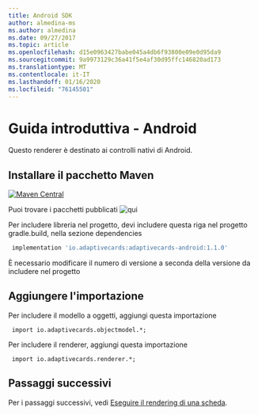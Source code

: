 ```yaml
---
title: Android SDK
author: almedina-ms
ms.author: almedina
ms.date: 09/27/2017
ms.topic: article
ms.openlocfilehash: d15e0963427babe045a4db6f93800e09e0d95da9
ms.sourcegitcommit: 9a9973129c36a41f5e4af30d95ffc146820ad173
ms.translationtype: MT
ms.contentlocale: it-IT
ms.lasthandoff: 01/16/2020
ms.locfileid: "76145501"
---
```

# <a name="getting-started---android"></a>Guida introduttiva - Android

Questo renderer è destinato ai controlli nativi di Android.

## <a name="install-maven-package"></a>Installare il pacchetto Maven

[![Maven Central](https://img.shields.io/maven-central/v/io.adaptivecards/adaptivecards-android.svg)](https://search.maven.org/#search%7Cga%7C1%7Ca%3A%22adaptivecards-android%22)

Puoi trovare i pacchetti pubblicati ![qui](https://search.maven.org/search?q=g:io.adaptivecards)

Per includere libreria nel progetto, devi includere questa riga nel progetto gradle.build, nella sezione dependencies

```build.gradle
 implementation 'io.adaptivecards:adaptivecards-android:1.1.0'
```
È necessario modificare il numero di versione a seconda della versione da includere nel progetto

## <a name="add-import"></a>Aggiungere l'importazione

Per includere il modello a oggetti, aggiungi questa importazione

```
 import io.adaptivecards.objectmodel.*;
```

Per includere il renderer, aggiungi questa importazione

```
 import io.adaptivecards.renderer.*;
```

## <a name="next-steps"></a>Passaggi successivi

Per i passaggi successivi, vedi [Eseguire il rendering di una scheda](render-a-card.md).
